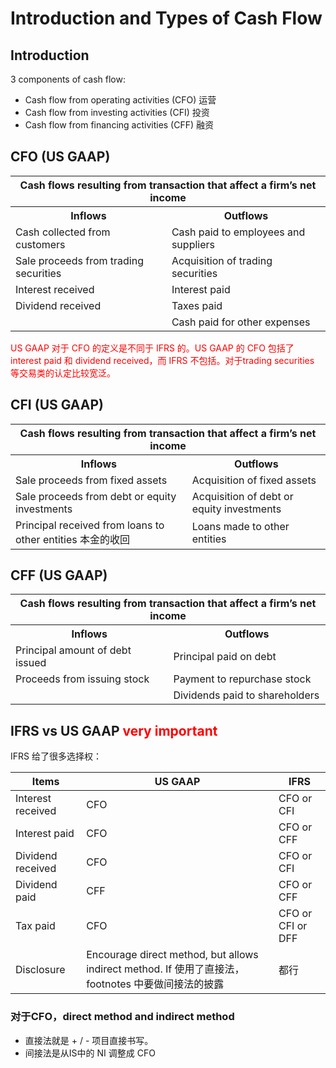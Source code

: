 # Introduction and Types of Cash Flow

## Introduction

3 components of cash flow:

- Cash flow from operating activities (CFO) 运营
- Cash flow from investing activities (CFI) 投资
- Cash flow from financing activities (CFF) 融资

## CFO (US GAAP)

<table>
  <tr>
    <th colspan="3">Cash flows resulting from transaction that affect a firm’s net income</th>
  </tr>
  <tr>
    <th>Inflows</th>
    <th>Outflows</th>
  </tr>
  <tr>
    <td>Cash collected from customers</td>
    <td>Cash paid to employees and suppliers</td>
  </tr>
  <tr>
    <td>Sale proceeds from trading securities</td>
    <td>Acquisition of trading securities</td>
  </tr>
  <tr>
    <td>Interest received</td>
    <td>Interest paid</td>
  </tr>
  <tr>
    <td>Dividend received</td>
    <td>Taxes paid</td>
  </tr>
  <tr>
    <td></td>
    <td>Cash paid for other expenses</td>
  </tr>
</table>

<!-- red color -->
<span style="color:red">
US GAAP 对于 CFO 的定义是不同于 IFRS 的。US GAAP 的 CFO 包括了 interest paid 和 dividend received，而 IFRS 不包括。对于trading securities 等交易类的认定比较宽泛。
</span>

## CFI (US GAAP)

<table>
  <tr>
    <th colspan="3">Cash flows resulting from transaction that affect a firm’s net income</th>
  </tr>
  <tr>
    <th>Inflows</th>
    <th>Outflows</th>
  </tr>
  <tr>
    <td> Sale proceeds from fixed assets</td>
    <td> Acquisition of fixed assets</td>
  </tr>
  <tr>
    <td>Sale proceeds from debt or equity investments</td>
    <td> Acquisition of debt or equity investments</td>
  </tr>
  <tr>
    <td> Principal received from loans to other entities 本金的收回</td>
    <td> Loans made to other entities</td>
</table>

## CFF (US GAAP)

<table>
  <tr>
    <th colspan="3">Cash flows resulting from transaction that affect a firm’s net income</th>
  </tr>
  <tr>
    <th>Inflows</th>
    <th>Outflows</th>
  </tr>
  <tr>
    <td> Principal amount of debt issued</td>
    <td> Principal paid on debt</td>
  </tr>
  <tr>
    <td> Proceeds from issuing stock</td>
    <td> Payment to repurchase stock</td>
  </tr>
  <tr>
    <td></td>
    <td> Dividends paid to shareholders</td>
  </tr>
</table>

## IFRS vs US GAAP <span style="color:red">very important</span>

IFRS 给了很多选择权：

|Items| US GAAP| IFRS |
| ------------ | -------| -----------|
| Interest received | CFO | CFO or CFI|
| Interest paid | CFO | CFO or CFF|
|Dividend received | CFO | CFO or CFI |
| Dividend paid | CFF | CFO or CFF |
| Tax paid | CFO | CFO or CFI or DFF |
| Disclosure| Encourage direct method, but allows indirect method. If 使用了直接法，footnotes 中要做间接法的披露 | 都行 |

### 对于CFO，direct method and indirect method

<!-- #### Direct method  -->

- 直接法就是 + / - 项目直接书写。
- 间接法是从IS中的 NI 调整成 CFO
